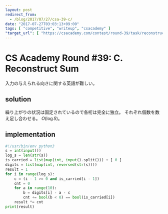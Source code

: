 ```yaml
---
layout: post
redirect_from:
  - /blog/2017/07/27/csa-39-c/
date: "2017-07-27T03:03:13+09:00"
tags: [ "competitive", "writeup", "csacademy" ]
"target_url": [ "https://csacademy.com/contest/round-39/task/reconstruct-sum/" ]
---
```


# CS Academy Round #39: C. Reconstruct Sum

入力の与えられる向きに関する英語が難しい。

## solution

繰り上がりの状況は固定されているので各桁は完全に独立。
それぞれ個数を数え足し合わせる。
$O(\log S)$。

## implementation

``` python
#!/usr/bin/env python3
s = int(input())
log_s = len(str(s))
is_carried = list(map(int, input().split())) + [ 0 ]
digits = list(map(int, reversed(str(s))))
result = 1
for i in range(log_s):
    c = (i - 1 >= 0 and is_carried[i - 1])
    cnt = 0
    for a in range(10):
        b = digits[i] - a - c
        cnt += bool(b < 0) == bool(is_carried[i])
    result *= cnt
print(result)
```
